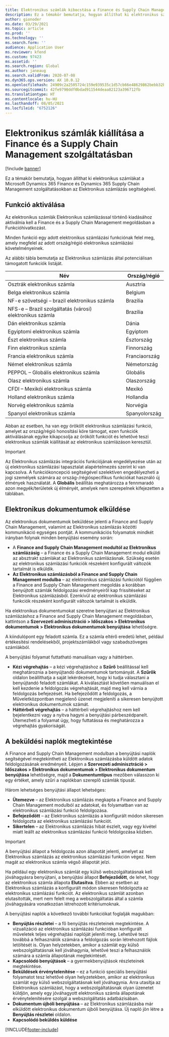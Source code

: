 ```yaml
---
title: Elektronikus számlák kibocstása a Finance és Supply Chain Management szolgáltatásokban
description: Ez a témakör bemutatja, hogyan állíthat ki elektronikus számlákat a Microsoft Dynamics 365 Finance és Dynamics 365 Supply Chain Management szolgáltatásokban az Elektronikus számlázás segítségével.
author: gionoder
ms.date: 03/29/2021
ms.topic: article
ms.prod: ''
ms.technology: ''
ms.search.form: ''
audience: Application User
ms.reviewer: kfend
ms.custom: 97423
ms.assetid: ''
ms.search.region: Global
ms.author: janeaug
ms.search.validFrom: 2020-07-08
ms.dyn365.ops.version: AX 10.0.12
ms.openlocfilehash: 24909c2a2505724c159e939535c1d57cb66e48629862bebb32b3d72c0eb06c97
ms.sourcegitcommit: 42fe9790ddf0bdad911544deaa82123a396712fb
ms.translationtype: HT
ms.contentlocale: hu-HU
ms.lasthandoff: 08/05/2021
ms.locfileid: "6752126"
---
```

# <a name="issue-electronic-invoices-in-finance-and-supply-chain-management"></a>Elektronikus számlák kiállítása a Finance és a Supply Chain Management szolgáltatásban

[!include [banner](../includes/banner.md)]

Ez a témakör bemutatja, hogyan állíthat ki elektronikus számlákat a Microsoft Dynamics 365 Finance és Dynamics 365 Supply Chain Management szolgáltatásokban az Elektronikus számlázás segítségével.


## <a name="feature-activation"></a>Funkció aktiválása

Az elektronikus számlák Elektronikus számlázással történő kiadásához aktiválnia kell a Finance és a Supply Chain Management megoldásban a Funkcióhivatkozást.

Minden funkció egy adott elektronikus számlázási funkciónak felel meg, amely megfelel az adott ország/régió elektronikus számlázási követelményeinek.

Az alábbi tábla bemutatja az Elektronikus számlázás által potenciálisan támogatott funkciók listáját.

| Név                                              | Ország/régió |
|---------------------------------------------------|----------------|
|Osztrák elektronikus számla                        |Ausztria         |
|Belga elektronikus számla                         |Belgium         |
|NF-e szövetségi – brazil elektronikus számla       |Brazília          |
|NFS-e – Brazil szolgáltatás (városi) elektronikus számla|Brazília          |
|Dán elektronikus számla                          |Dánia         |
|Egyiptomi elektronikus számla                        |Egyiptom           |
|Észt elektronikus számla                        |Észtország         |
|Finn elektronikus számla                         |Finnország         |
|Francia elektronikus számla                          |Franciaország          |
|Német elektronikus számla                          |Németország         |
|PEPPOL – Globális elektronikus számla                 |Globális          |
|Olasz elektronikus számla                         |Olaszország           |
|CFDI – Mexikói elektronikus számla                  |Mexikó          |
|Holland elektronikus számla                           |Hollandia     |
|Norvég elektronikus számla                       |Norvégia          |
|Spanyol elektronikus számla                         |Spanyolország           |

Abban az esetben, ha van egy örökölt elektronikus számlázási funkció, amelyet az ország/régió honosítási köre támogat, ezen funkciók aktiválásának egyike kikapcsolja az örökölt funkciót és lehetővé teszi elektronikus számlák kiállítását az elektronikus számlázáson keresztül.

> [!IMPORTANT]
> Az Elektronikus számlázás integrációs funkciójának engedélyezése után az új elektronikus számlázási tapasztalat alapértelmezés szerint ki van kapcsolva. A funkciókoncepció segítségével szelektíven engedélyezheti a jogi személyek számára az ország-/régióspecifikus funkciókat használó új élmények használatát. A **Globális** beállítás meghatározza a fennmaradó azon megyék/területek új élményét, amelyek nem szerepelnek kifejezetten a táblában.

## <a name="submit-electronic-documents"></a>Elektronikus dokumentumok elküldése

Az elektronikus dokumentumok beküldése jelenti a Finance and Supply Chain Management, valamint az Elektronikus számlázás közötti kommunikáció egységes pontját. A kommunikációs folyamatok mindkét irányban folynak minden benyújtási esemény során:

- A **Finance and Supply Chain Management modultól az Elektronikus számlázásig** – a Finance és a Supply Chain Management modul elküldi az absztrakt számlákat az Elektronikus számlázásnak. Szükség esetén az elektronikus számlázási funkciók részeként konfigurált változók tartalmát is elküldik.
- **Az Elektronikus számlázásból a Finance and Supply Chain Management modulba** – az elektronikus számlázási funkciótól függően a Finance and Supply Chain Management megoldás a korábban benyújtott számlák feldolgozási eredményeiről kap frissítéseket az Elektronikus számlázásból. Ezenkívül az elektronikus számlázási funkciók részeként konfigurált változók tartalmát is elküldik.

Ha elektronikus dokumentumokat szeretne benyújtani az Elektronikus számlázáshoz a Finance and Supply Chain Management megoldásban, kattintson a **Szervezeti adminisztráció &gt; Időszakos &gt; Elektronikus dokumentumok &gt; Elektronikus dokumentumok benyújtása** lehetőségre.

A kiindulópont egy feladott számla. Ez a számla eltérő eredetű lehet, például értékesítési rendelésekből, projektszámlákból vagy szabadszöveges számlákból.

A benyújtási folyamat futtatható manuálisan vagy a háttérben.

- **Kézi végrehajtás** – a kézi végrehajtáshoz a **Szűrő** beállítással kell meghatároznia a benyújtandó dokumentumok tartományát. A **Szűrők** oldalon beállíthatja a saját lekérdezését, hogy ki tudja választani a benyújtandó feladott számlákat. A kiválasztást követően manuálisan el kell kezdenie a feldolgozás végrehajtását, majd meg kell várnia a feldolgozás befejezését. Ha befejeződött a feldolgozás, a Műveletközpontban megjelenő üzenet megjeleníti a sikeresen benyújtott elektronikus dokumentumok számát.
- **Háttérbeli végrehajtás** – a háttérbeli végrehajtáshoz nem kell bejelentkezni vagy a nyitva hagyni a benyújtási párbeszédpanelt. Ütemezheti a folyamat úgy, hogy futtatássa és meghatározza a végrehajtás gyakoriságát.

## <a name="view-the-submission-logs"></a>A beküldési naplók megtekintése

A Finance and Supply Chain Management modulban a benyújtási naplók segítségével megtekintheti az Elektronikus számlázásba küldött adatok feldolgozásának eredményeit. Lépjen a **Szervezeti adminisztráció &gt; Időszakos &gt; Elektronikus dokumentumok &gt; Elektronikus dokumentum benyújtása** lehetőségre, majd a **Dokumentumtípus** mezőben válasszon ki egy értéket, amely szűri a naplókban szereplő számlák típusát.

Három lehetséges benyújtási állapot lehetséges:

- **Ütemezve** – az Elektronikus számlázás megkapta a Finance and Supply Chain Management modulból az adatokat, és folyamatban van az elektronikus számlázási funkció feldolgozása.
- **Befejeződött** – az Elektronikus számlázás a konfigurált módon sikeresen feldolgozta az elektronikus számlázási funkciót.
- **Sikertelen** – az Elektronikus számlázás hibát észlelt, vagy egy kivétel miatt leállt az elektronikus számlázási funkció feldolgozása közben.

> [!IMPORTANT]
> A benyújtási állapot a feldolgozás azon állapotát jelenti, amelyet az Elektronikus számlázás az elektronikus számlázási funkción végez. Nem magát az elektronikus számla végső állapotát jelzi.
>
> Ha például egy elektronikus számlát egy külső webszolgáltatásnak kell jóváhagyásra benyújtani, a benyújtási állapot **Befejeződött**, de lehet, hogy az elektronikus számla állapota **Elutasítva**. Ebben az esetben az Elektronikus számlázás a konfigurált módon sikeresen feldolgozta az elektronikus számlázási funkciót. Az elektronikus számlát azonban elutasították, mert nem felelt meg a webszolgáltatás által a számla jóváhagyására vonatkozóan létrehozott kritériumoknak.

A benyújtási naplók a következő további funkciókat foglalják magukban:

- **Benyújtás részletei** – a fő benyújtás részleteinek megtekintése. A vizualizáció az elektronikus számlázási funkcióban konfigurált műveletek teljes végrehajtási naplóját jeleníti meg. Lehetővé teszi továbbá a felhasználók számára a feldolgozás során létrehozott fájlok letöltését is. Olyan helyzetekben, amikor a számlát egy külső webszolgáltatásnak kell jóváhagynia, lehetővé teszi a felhasználók számára a számla állapotának megtekintését.
- **Kapcsolódó benyújtások** – a gyermekbenyújtások részleteinek megtekintése.
- **Beküldések érvénytelenítése** – ez a funkció speciális benyújtási folyamatot tesz lehetővé olyan helyzetekben, amikor az elektronikus számlát egy külső webszolgáltatásnak kell jóváhagynia. Arra utasítja az Elektronikus számlázást, hogy a webszolgáltatásnak olyan üzenetet küldjön, amely egy jóváhagyott elektronikus számla állapotának érvénytelenítésére szolgál a webszolgáltatás adatbázisában.
- **Dokumentum újbóli benyújtása** – az Elektronikus számlázásba már elküldött elektronikus dokumentum újbóli benyújtása. Új napló jön létre a **Benyújtás részletei** oldalon.
- **Kapcsolódó beküldés küldése**


[!INCLUDE[footer-include](../../includes/footer-banner.md)]
